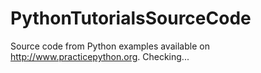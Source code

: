 # PythonTutorialsSourceCode
Source code from Python examples available on http://www.practicepython.org.
Checking...